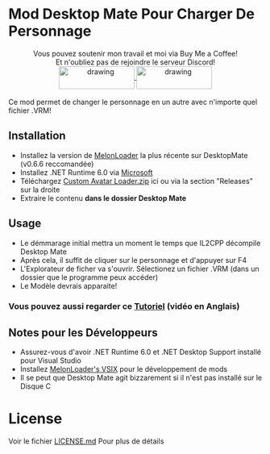 # Mod Desktop Mate Pour Charger De Personnage 

<div align="center">
Vous pouvez soutenir mon travail et moi via Buy Me a Coffee!<br>
Et n'oubliez pas de rejoindre le serveur Discord!<br>
<a href="https://buymeacoffee.com/sergiomarquina">
<img src="https://i.imgur.com/l7NBjqk.png" alt="drawing" width="150" height="45" align="center">
</a>
<a href="https://discord.gg/cS5nTz82Pe">
<img src="https://images-wixmp-ed30a86b8c4ca887773594c2.wixmp.com/f/dfb00471-ff2a-408e-a085-5e722a9a0cc0/db0lvt8-6d2a5cb1-3a30-4371-8bab-c97b8a69df98.png?token=eyJ0eXAiOiJKV1QiLCJhbGciOiJIUzI1NiJ9.eyJzdWIiOiJ1cm46YXBwOjdlMGQxODg5ODIyNjQzNzNhNWYwZDQxNWVhMGQyNmUwIiwiaXNzIjoidXJuOmFwcDo3ZTBkMTg4OTgyMjY0MzczYTVmMGQ0MTVlYTBkMjZlMCIsIm9iaiI6W1t7InBhdGgiOiJcL2ZcL2RmYjAwNDcxLWZmMmEtNDA4ZS1hMDg1LTVlNzIyYTlhMGNjMFwvZGIwbHZ0OC02ZDJhNWNiMS0zYTMwLTQzNzEtOGJhYi1jOTdiOGE2OWRmOTgucG5nIn1dXSwiYXVkIjpbInVybjpzZXJ2aWNlOmZpbGUuZG93bmxvYWQiXX0.DwCBSmipmF_tFvDSx_nTIk7m5LzQ8pipxUsJMdOvwII" alt="drawing" width="150" height="45" align="center">
</a>
  <br><br>
</div>
Ce mod permet de changer le personnage en un autre avec n'importe quel fichier .VRM!

## Installation
- Installez la version de [MelonLoader](https://github.com/LavaGang/MelonLoader/releases/download/v0.6.6/MelonLoader.Installer.exe) la plus récente sur DesktopMate (v0.6.6 reccomandée)
- Installez .NET Runtime 6.0 via [Microsoft](https://dotnet.microsoft.com/en-us/download/dotnet/thank-you/runtime-desktop-6.0.36-windows-x64-installer)
- Téléchargez [Custom Avatar Loader.zip](https://github.com/YusufOzmen01/desktopmate-custom-avatar-loader/releases/latest/download/CustomAvatarLoader.zip) ici ou via la section "Releases" sur la droite
- Extraire le contenu **dans le dossier Desktop Mate**

## Usage
- Le démmarage initial mettra un moment le temps que IL2CPP décompile Desktop Mate
- Après cela, il suffit de cliquer sur le personnage et d'appuyer sur F4
- L'Explorateur de ficher va s'ouvrir. Sélectionez un fichier .VRM (dans un dossier que le programme peux accéder)
- Le Modèle devrais apparaite!

### Vous pouvez aussi regarder ce [Tutoriel](https://youtu.be/CqjfT6QzRLM) (vidéo en Anglais)

## Notes pour les Développeurs
- Assurez-vous d'avoir .NET Runtime 6.0 et .NET Desktop Support installé pour Visual Studio
- Installez [MelonLoader's VSIX](https://github.com/TrevTV/MelonLoader.VSWizard/releases) pour le développement de mods
- Il se peut que Desktop Mate agit bizzarement si il n'est pas installé sur le Disque C

# License
Voir le fichier [LICENSE.md](LICENSE.md) Pour plus de détails
